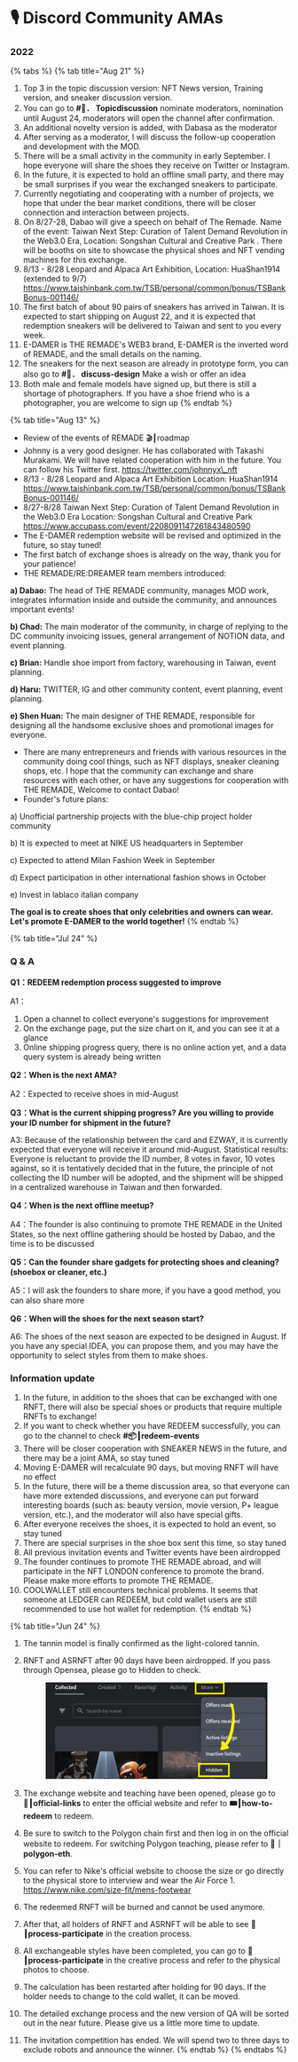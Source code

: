 # 🎙 Discord Community AMAs

### 2022

{% tabs %}
{% tab title="Aug 21" %}
1. Top 3 in the topic discussion version: NFT News version, Training version, and sneaker discussion version.
2. You can go to **#🦖． Topicdiscussion** nominate moderators, nomination until August 24, moderators will open the channel after confirmation.
3. An additional novelty version is added, with Dabasa as the moderator
4. After serving as a moderator, I will discuss the follow-up cooperation and development with the MOD.
5. There will be a small activity in the community in early September. I hope everyone will share the shoes they receive on Twitter or Instagram.
6. In the future, it is expected to hold an offline small party, and there may be small surprises if you wear the exchanged sneakers to participate.
7. Currently negotiating and cooperating with a number of projects, we hope that under the bear market conditions, there will be closer connection and interaction between projects.
8. On 8/27-28, Dabao will give a speech on behalf of The Remade. Name of the event: Taiwan Next Step: Curation of Talent Demand Revolution in the Web3.0 Era, Location: Songshan Cultural and Creative Park . There will be booths on site to showcase the physical shoes and NFT vending machines for this exchange.
9. 8/13 - 8/28 Leopard and Alpaca Art Exhibition, Location: HuaShan1914 (extended to 9/7) https://www.taishinbank.com.tw/TSB/personal/common/bonus/TSBankBonus-001146/
10. The first batch of about 90 pairs of sneakers has arrived in Taiwan. It is expected to start shipping on August 22, and it is expected that redemption sneakers will be delivered to Taiwan and sent to you every week.
11. E-DAMER is THE REMADE's WEB3 brand, E-DAMER is the inverted word of REMADE, and the small details on the naming.
12. The sneakers for the next season are already in prototype form, you can also go to **#🔮． discuss-design** Make a wish or offer an idea
13. Both male and female models have signed up, but there is still a shortage of photographers. If you have a shoe friend who is a photographer, you are welcome to sign up
{% endtab %}

{% tab title="Aug 13" %}
* Review of the events of REMADE 🎬┃roadmap
* Johnny is a very good designer. He has collaborated with Takashi Murakami. We will have related cooperation with him in the future. You can follow his Twitter first. https://twitter.com/johnnyx\_nft
* 8/13 - 8/28 Leopard and Alpaca Art Exhibition Location: HuaShan1914 https://www.taishinbank.com.tw/TSB/personal/common/bonus/TSBankBonus-001146/
* 8/27-8/28 Taiwan Next Step: Curation of Talent Demand Revolution in the Web3.0 Era Location: Songshan Cultural and Creative Park https://www.accupass.com/event/2208091147261843480590
* The E-DAMER redemption website will be revised and optimized in the future, so stay tuned!
* The first batch of exchange shoes is already on the way, thank you for your patience!
* THE REMADE/RE:DREAMER team members introduced:&#x20;

**a) Dabao:** The head of THE REMADE community, manages MOD work, integrates information inside and outside the community, and announces important events!&#x20;

**b) Chad:** The main moderator of the community, in charge of replying to the DC community invoicing issues, general arrangement of NOTION data, and event planning.&#x20;

**c) Brian:** Handle shoe import from factory, warehousing in Taiwan, event planning.&#x20;

**d) Haru:** TWITTER, IG and other community content, event planning, event planning.&#x20;

**e) Shen Huan:** The main designer of THE REMADE, responsible for designing all the handsome exclusive shoes and promotional images for everyone.

* There are many entrepreneurs and friends with various resources in the community doing cool things, such as NFT displays, sneaker cleaning shops, etc. I hope that the community can exchange and share resources with each other, or have any suggestions for cooperation with THE REMADE, Welcome to contact Dabao!
* Founder's future plans:&#x20;

a) Unofficial partnership projects with the blue-chip project holder community&#x20;

b) It is expected to meet at NIKE US headquarters in September&#x20;

c) Expected to attend Milan Fashion Week in September&#x20;

d) Expect participation in other international fashion shows in October&#x20;

e) Invest in lablaco italian company&#x20;

**The goal is to create shoes that only celebrities and owners can wear. Let's promote E-DAMER to the world together!**
{% endtab %}

{% tab title="Jul 24" %}
### Q & A

**Q1：REDEEM redemption process suggested to improve**

A1：

1. Open a channel to collect everyone's suggestions for improvement
2. On the exchange page, put the size chart on it, and you can see it at a glance
3. Online shipping progress query, there is no online action yet, and a data query system is already being written

**Q2：When is the next AMA?**

A2：Expected to receive shoes in mid-August

**Q3：What is the current shipping progress? Are you willing to provide your ID number for shipment in the future?**

A3: Because of the relationship between the card and EZWAY, it is currently expected that everyone will receive it around mid-August. Statistical results: Everyone is reluctant to provide the ID number, 8 votes in favor, 10 votes against, so it is tentatively decided that in the future, the principle of not collecting the ID number will be adopted, and the shipment will be shipped in a centralized warehouse in Taiwan and then forwarded.

**Q4：When is the next offline meetup?**

A4：The founder is also continuing to promote THE REMADE in the United States, so the next offline gathering should be hosted by Dabao, and the time is to be discussed

**Q5：Can the founder share gadgets for protecting shoes and cleaning? (shoebox or cleaner, etc.)**

A5：I will ask the founders to share more, if you have a good method, you can also share more

**Q6：When will the shoes for the next season start?**

A6: The shoes of the next season are expected to be designed in August. If you have any special IDEA, you can propose them, and you may have the opportunity to select styles from them to make shoes.



### Information update

1. In the future, in addition to the shoes that can be exchanged with one RNFT, there will also be special shoes or products that require multiple RNFTs to exchange!
2. If you want to check whether you have REDEEM successfully, you can go to the channel to check **#📦┃redeem-events**
3. There will be closer cooperation with SNEAKER NEWS in the future, and there may be a joint AMA, so stay tuned
4. Moving E-DAMER will recalculate 90 days, but moving RNFT will have no effect
5. In the future, there will be a theme discussion area, so that everyone can have more extended discussions, and everyone can put forward interesting boards (such as: beauty version, movie version, P+ league version, etc.), and the moderator will also have special gifts.
6. After everyone receives the shoes, it is expected to hold an event, so stay tuned
7. There are special surprises in the shoe box sent this time, so stay tuned
8. All previous invitation events and Twitter events have been airdropped
9. The founder continues to promote THE REMADE abroad, and will participate in the NFT LONDON conference to promote the brand. Please make more efforts to promote THE REMADE.
10. COOLWALLET still encounters technical problems. It seems that someone at LEDGER can REDEEM, but cold wallet users are still recommended to use hot wallet for redemption.
{% endtab %}

{% tab title="Jun 24" %}
1. The tannin model is finally confirmed as the light-colored tannin.
2.  RNFT and ASRNFT after 90 days have been airdropped. If you pass through Opensea, please go to Hidden to check.

    <figure><img src=".gitbook/assets/hidden.png" alt=""><figcaption></figcaption></figure>
3. The exchange website and teaching have been opened, please go to **🔗┃official-links** to enter the official website and refer to **🎟┃how-to-redeem** to redeem.
4. Be sure to switch to the Polygon chain first and then log in on the official website to redeem. For switching Polygon teaching, please refer to **💜｜polygon-eth**.
5. You can refer to Nike's official website to choose the size or go directly to the physical store to interview and wear the Air Force 1. https://www.nike.com/size-fit/mens-footwear
6. The redeemed RNFT will be burned and cannot be used anymore.
7. After that, all holders of RNFT and ASRNFT will be able to see **🧬┃process-participate** in the creation process.
8. All exchangeable styles have been completed, you can go to **🧬┃process-participate** in the creative process and refer to the physical photos to choose.
9. The calculation has been restarted after holding for 90 days. If the holder needs to change to the cold wallet, it can be moved.
10. The detailed exchange process and the new version of QA will be sorted out in the near future. Please give us a little more time to update.
11. The invitation competition has ended. We will spend two to three days to exclude robots and announce the winner.
{% endtab %}
{% endtabs %}

